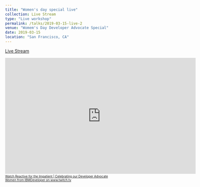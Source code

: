 ```yaml
---
title: "Women's day special live"
collection: Live Stream
type: "Live workshop"
permalink: /talks/2019-03-15-live-2
venue: "Womem's Day Developer Advocate Special"
date: 2019-03-15
location: "San Francisco, CA"
---
```


[Live Stream](https://www.twitch.tv/videos/395989384?t=01h16m44s)


<iframe src="https://player.twitch.tv/?autoplay=false&t=01h16m44s&video=v395989384" frameborder="0" allowfullscreen="true" scrolling="no" height="378" width="620"></iframe><a href="https://www.twitch.tv/videos/395989384?t=01h16m44s&tt_content=text_link&tt_medium=vod_embed" style="padding:2px 0px 4px; display:block; width:345px; font-weight:normal; font-size:10px; text-decoration:underline;">Watch Reactive for the Impatient | Celebrating our Developer Advocate Women from IBMDeveloper on www.twitch.tv</a>
